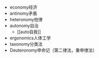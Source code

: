 - economy经济
- antinomy矛盾
- heteronomy他律
- autonomy自治
	- [[auto自我]]
- ergonomics人体工学
- taxonomy分类法
- Deuteronomy申命记（第二律法，重申律法）